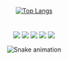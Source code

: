 <div align="center">

 [![Top Langs](https://github-readme-stats.vercel.app/api/top-langs/?username=alexandreribeiro7&langs_count=8)](https://github.com/alexandreribeiro7/github-readme-stats)


</div>
  
  #
 
<div> 
  <div align="center">
 	<a href="sem" target="_blank"><img src="https://img.shields.io/badge/Twitch-9146FF?style=for-the-badge&logo=twitch&logoColor=white" target="_blank"></a>
 <a href="sem" target="_blank"><img src="https://img.shields.io/badge/Discord-7289DA?style=for-the-badge&logo=discord&logoColor=white" target="_blank"></a> 
  <a href = "mailto:alexanddreesantos@gmail.com"><img src="https://img.shields.io/badge/-Gmail-%23333?style=for-the-badge&logo=gmail&logoColor=white" target="_blank"></a>
  <a href="sem" target="_blank"><img src="https://img.shields.io/badge/-LinkedIn-%230077B5?style=for-the-badge&logo=linkedin&logoColor=white" target="_blank"></a> 
  <a href="https://instagram.com/alexandreribeirro" target="_blank"><img src="https://img.shields.io/badge/-Instagram-%23E4405F?style=for-the-badge&logo=instagram&logoColor=white" target="_blank"></a>
 
  ![Snake animation](https://github.com/alexandreribeiro7/alexandreribeiro7/blob/output/github-contribution-grid-snake.svg)
 
</div>
